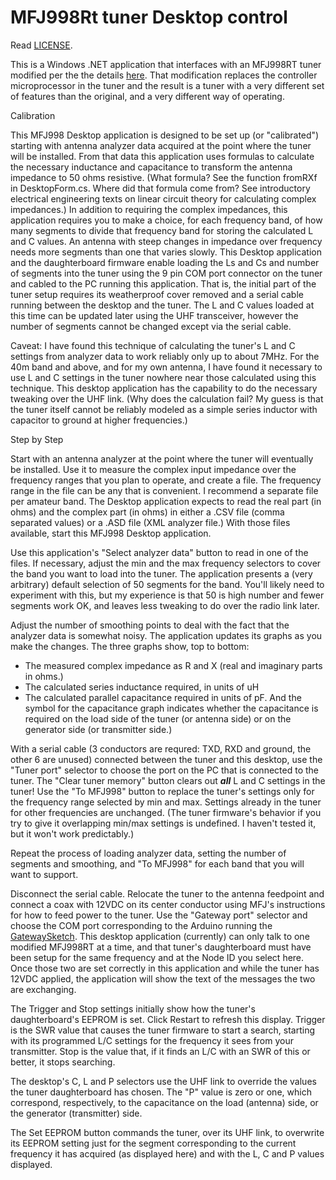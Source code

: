 <h1>MFJ998Rt tuner Desktop control</h1>

Read <a href="../LICENSE">LICENSE</a>.

This is a Windows .NET application that interfaces with an MFJ998RT tuner modified per the
the details <a href="/w5xd/Mfj998Rt-mods">here</a>. That modification replaces the controller microprocessor
in the tuner and the result is a tuner with a very different set of features than the 
original, and a very different way of operating.

Calibration

This MFJ998 Desktop application is designed to be set up (or "calibrated") starting with
antenna analyzer data acquired at the point where the tuner will be installed. From that data this application
uses formulas to calculate the necessary inductance and capacitance to transform the
antenna impedance to 50 ohms resistive. (What formula? See the function fromRXf in DesktopForm.cs. Where
did that formula come from? See introductory electrical engineering texts on linear circuit theory for
calculating complex impedances.) In addition to requiring the complex impedances, this application requires
you to make a choice, for each frequency band, of how many segments to divide that frequency band for storing
the calculated L and C values. An antenna with steep changes in impedance over frequency needs more segments
than one that varies slowly. This Desktop application and the daughterboard firmware enable loading the
Ls and Cs and number of segments into the tuner using the 9 pin COM port connector on the tuner and cabled
to the PC running this application. That is, the initial part of the tuner setup requires its weatherproof cover
removed and a serial cable running between the desktop and the tuner. The L and C values loaded at this time
can be updated later using the UHF transceiver, however the number of segments cannot be changed except
via the serial cable.

Caveat: I have found this technique of calculating the tuner's L and C settings from analyzer data to work
reliably only up to about 7MHz. For the 40m band and above, and for my own antenna, I have found it necessary
to use L and C settings in the tuner nowhere near those calculated using this technique. This desktop application
has the capability to do the necessary tweaking over the UHF link. (Why does the calculation fail? My guess is
that the tuner itself cannot be reliably modeled as a simple series inductor with capacitor to ground at 
higher frequencies.)

Step by Step

Start with an antenna analyzer at the point where the tuner will eventually be installed. Use it to measure
the complex input impedance over the frequency ranges that you plan to operate, and create a file. The frequency
range in the file can be any that is convenient. I recommend a separate file per amateur band. The
Desktop application expects to read the real part (in ohms) and the complex part (in ohms) in either a .CSV
file (comma separated values) or a .ASD file (XML analyzer file.) With those files available, start this
MFJ998 Desktop application. 

Use this application's "Select analyzer data" button to read in one of the files. If necessary, adjust the min 
and the max frequency selectors to cover the band you want to load into the tuner. The application presents
a (very arbitrary) default selection of 50 segments for the band. You'll likely need to experiment with this,
but my experience is that 50 is high number and fewer segments work OK, and leaves less tweaking to do over the
radio link later.

Adjust the number of smoothing points to deal with the fact that the analyzer data is somewhat noisy. The application
updates its graphs as you make the changes. The three graphs show, top to bottom: <ul>
  <li>The measured complex impedance as R and X (real and imaginary parts in ohms.)</li>
  <li> The calculated series inductance required, in units of uH</li>
      <li>The calculated parallel capacitance required in units of pF. And the symbol for the capacitance graph indicates 
        whether the capacitance is required on the load side of the tuner (or antenna side) or on the generator side 
        (or transmitter side.) </li>
</ul>

With a serial cable (3 conductors are requred: TXD, RXD and ground, the other 6 are unused) connected between the tuner
and this desktop, use the "Tuner port" selector to choose the port on the PC that is connected to the tuner. The "Clear tuner 
memory" button clears out <b><i>all</i></b> L and C settings in the tuner! Use the "To MFJ998" button to replace the
tuner's settings only for the frequency range selected by min and max. Settings already in the tuner for other frequencies
are unchanged. (The tuner firmware's behavior if you try to give it overlapping min/max settings is undefined. I haven't 
tested it, but it won't work predictably.)

Repeat the process of loading analyzer data, setting the number of segments and smoothing, and "To MFJ998" for each band
that you will want to support.

Disconnect the serial cable. Relocate the tuner to the antenna feedpoint and connect a coax with 12VDC on its center 
conductor using MFJ's instructions for how to feed power to the tuner. Use the "Gateway port" selector and choose
the COM port corresponding to the Arduino running the <a href='../GatewaySketch'>GatewaySketch</a>. This desktop application (currently) can only talk to one modified MFJ998RT at 
a time, and that tuner's daughterboard must have been setup for the same frequency and at the Node ID you select here.
Once those two are set correctly in this application and while the tuner has 12VDC applied, the application will show
the text of the messages the two are exchanging.

The Trigger and Stop settings initially show how the tuner's daughterboard's EEPROM is set. Click Restart to refresh
this display. Trigger is the SWR value that causes the tuner firmware to start a search, starting with its programmed L/C
settings for the frequency it sees from your transmitter. Stop is the value that, if it finds an L/C with an SWR
of this or better, it stops searching.

The desktop's C, L and P selectors use the UHF link to override the values the tuner daughterboard has chosen.
The "P" value is zero or one, which correspond, respectively, to the capacitance on the load (antenna) side, or the generator
(transmitter) side.

The Set EEPROM button commands the tuner, over its UHF link, to overwrite its EEPROM setting just for the segment corresponding
to the current frequency it has acquired (as displayed here) and with the L, C and P values displayed.



